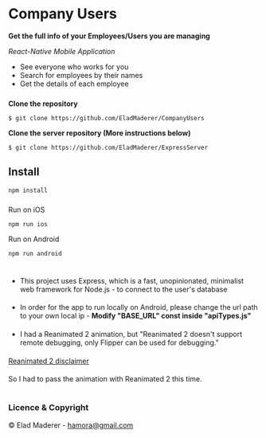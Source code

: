 # Company Users

**Get the full info of your Employees/Users you are managing**

*React-Native Mobile Application*

- See everyone who works for you
- Search for employees by their names
- Get the details of each employee
###

**Clone the repository**

  ```$ git clone https://github.com/EladMaderer/CompanyUsers```
  
**Clone the server repository (More instructions below)**

  ```$ git clone https://github.com/EladMaderer/ExpressServer```

## Install
`npm install`
###
Run on iOS

`npm run ios`

Run on Android

`npm run android`
#

- This project uses Express, which is a fast, unopinionated, minimalist web framework for Node.js -  to connect to the user's database
####
- In order for the app to run locally on Android, please change the url path to your own local ip -
**Modify "BASE_URL" const inside "apiTypes.js"**
####
- I had a Reanimated 2 animation, but "Reanimated 2 doesn't support remote debugging, only Flipper can be used for debugging."
####

[Reanimated 2 disclaimer](https://pasteboard.co/BTEd6yhPDRh1.png)
####
So I had to pass the animation with Reanimated 2 this time.

#
### Licence & Copyright


© Elad Maderer - <hamora@gmail.com>


 
